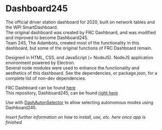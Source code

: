 # Dashboard245

The official driver station dashboard for 2020, built on network tables and the WPI SmartDashboard.\
The original dashboard was created by FRC Dashboard, and was modified and improved to become Dashboard245.\
Team 245, The Adambots, created most of the functionality in this dashboard, but some of the original functions of FRC Dashboard remain.

Designed in HTML, CSS, and JavaScript (+ NodeJS). NodeJS application environment powered by Electron.\
Several node modules were used to enhance the functionality and aesthetics of this dashboard. See the dependencies, or package.json, for a complete list of non-dev dependencies.

FRC Dashboard can be found [here](https://github.com/FRCDashboard/FRCDashboard) \
This repository, Dashboard245, can be found [right here](https://github.com/Adambots-245/Dashboard2020)

Use with [DashAutonSelector](https://github.com/Adambots-245/Adambots2020/tree/DashAutonSelector) to allow selecting autonomous modes using Dashboard245.

*Insert further information on how to install, use, etc. here once app is finished*
